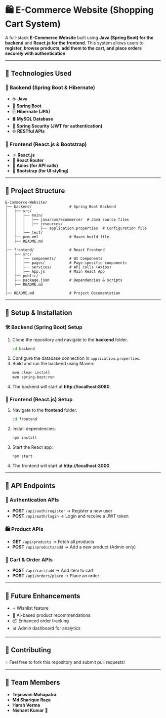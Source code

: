 # 🛍️ E-Commerce Website (Shopping Cart System)
A full-stack **E-Commerce Website** built using **Java (Spring Boot) for the backend** and **React.js for the frontend**. This system allows users to **register, browse products, add them to the cart, and place orders securely with authentication**.

---

## 📌 Technologies Used

### 🔹 Backend (Spring Boot & Hibernate)
- ☕ **Java**
- 🚀 **Spring Boot**
- 🗄 **Hibernate (JPA)**
- 🛢 **MySQL Database**
- 🔐 **Spring Security (JWT for authentication)**
- 🌐 **RESTful APIs**

### 🔹 Frontend (React.js & Bootstrap)
- ⚛️ **React.js**
- 🔀 **React Router**
- 📡 **Axios (for API calls)**
- 🎨 **Bootstrap (for UI styling)**

---

## 📂 Project Structure

```
E-Commerce-Website/
│── backend/                 # Spring Boot Backend
│   ├── src/
│   │   ├── main/
│   │   │   ├── java/com/ecommerce/  # Java source files
│   │   │   ├── resources/
│   │   │       ├── application.properties  # Configuration file
│   │   ├── test/
│   ├── pom.xml              # Maven build file
│   ├── README.md
│
│── frontend/                # React Frontend
│   ├── src/
│   │   ├── components/      # UI Components
│   │   ├── pages/           # Page-specific components
│   │   ├── services/        # API calls (Axios)
│   │   ├── App.js           # Main React App
│   ├── public/
│   ├── package.json         # Dependencies & scripts
│   ├── README.md
│
│── README.md                # Project Documentation
```

---

## 🔧 Setup & Installation

### 🛠 Backend (Spring Boot) Setup
1. Clone the repository and navigate to the **backend** folder.
   ```sh
   cd backend
   ```
2. Configure the database connection in `application.properties`.
3. Build and run the backend using Maven:
   ```sh
   mvn clean install
   mvn spring-boot:run
   ```
4. The backend will start at **http://localhost:8080**.

### 🎨 Frontend (React.js) Setup
1. Navigate to the **frontend** folder.
   ```sh
   cd frontend
   ```
2. Install dependencies:
   ```sh
   npm install
   ```
3. Start the React app:
   ```sh
   npm start
   ```
4. The frontend will start at **http://localhost:3000**.

---

## 📡 API Endpoints

### 🔑 Authentication APIs
- **POST** `/api/auth/register` → Register a new user
- **POST** `/api/auth/login` → Login and receive a JWT token

### 🛍️ Product APIs
- **GET** `/api/products` → Fetch all products
- **POST** `/api/products/add` → Add a new product (Admin only)

### 🛒 Cart & Order APIs
- **POST** `/api/cart/add` → Add item to cart
- **POST** `/api/orders/place` → Place an order

---

## 🚀 Future Enhancements
- ⭐ Wishlist feature
- 🤖 AI-based product recommendations
- 📦 Enhanced order tracking
- 📊 Admin dashboard for analytics

---

## 🤝 Contributing
💡 Feel free to fork this repository and submit pull requests!

---

## 👥 Team Members
- **Tejaswini Mohapatra** 
- **Md Sharique Raza**
- **Harsh Verma**
- **Nishant Kumar** 🚀

